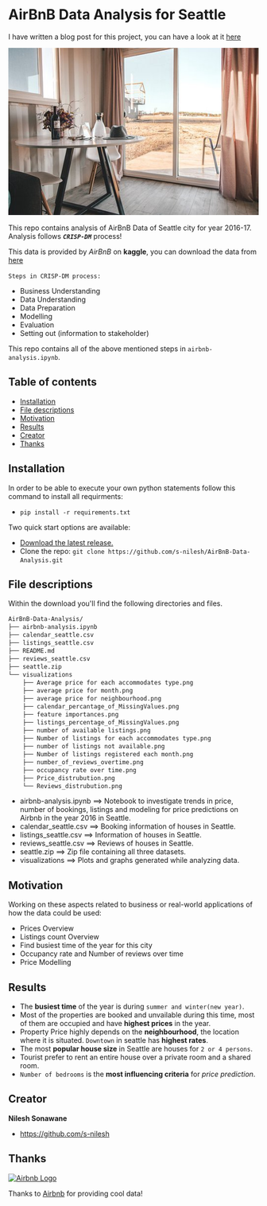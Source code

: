 # AirBnB Data Analysis for Seattle

I have written a blog post for this project, you can have a look at it [here](https://towardsdatascience.com/analysis-price-modeling-and-prediction-airbnb-data-for-seattle-2016-17-152791cbae0a)

<img src='./visualizations/airbnb_indoor.jpg'>

This repo contains analysis of AirBnB Data of Seattle city for year 2016-17.<br>
Analysis follows ***`CRISP-DM`*** process!<br>

This data is provided by *AirBnB* on **kaggle**, you can download the data from [here](https://www.kaggle.com/airbnb/seattle/data)<br>

`Steps in CRISP-DM process:`
- Business Understanding
- Data Understanding 
- Data Preparation 
- Modelling
- Evaluation
- Setting out (information to stakeholder)

This repo contains all of the above mentioned steps in `airbnb-analysis.ipynb`. 

## Table of contents

- [Installation](#installation)
- [File descriptions](#file-descriptions)
- [Motivation](#motivation)
- [Results](#results)
- [Creator](#creator)
- [Thanks](#thanks)


## Installation

In order to be able to execute your own python statements follow this command to install all requirments:<br>
- `pip install -r requirements.txt`

Two quick start options are available:
- [Download the latest release.](https://github.com/s-nilesh/AirBnB-Data-Analysis/archive/master.zip)
- Clone the repo: `git clone https://github.com/s-nilesh/AirBnB-Data-Analysis.git`


## File descriptions

Within the download you'll find the following directories and files.

```text
AirBnB-Data-Analysis/
├── airbnb-analysis.ipynb
├── calendar_seattle.csv
├── listings_seattle.csv
├── README.md
├── reviews_seattle.csv
├── seattle.zip
└── visualizations
    ├── Average price for each accommodates type.png
    ├── average price for month.png
    ├── average price for neighbourhood.png
    ├── calendar_percantage_of_MissingValues.png
    ├── feature importances.png
    ├── listings_percentage_of_MissingValues.png
    ├── number of available listings.png
    ├── Number of listings for each accommodates type.png
    ├── number of listings not available.png
    ├── Number of listings registered each month.png
    ├── number_of_reviews_overtime.png
    ├── occupancy rate over time.png
    ├── Price_distrubution.png
    └── Reviews_distrubution.png
```

- airbnb-analysis.ipynb ==> Notebook to investigate trends in price, number of bookings, listings and modeling for price predictions on Airbnb in the year 2016 in Seattle.
- calendar_seattle.csv  ==> Booking information of houses in Seattle.
- listings_seattle.csv  ==> Information of houses in Seattle.
- reviews_seattle.csv   ==> Reviews of houses in Seattle.
- seattle.zip           ==> Zip file containing all three datasets.
- visualizations        ==> Plots and graphs generated while analyzing data.

## Motivation
Working on these aspects related to business or real-world applications of how the data could be used:
- Prices Overview
- Listings count Overview
- Find busiest time of the year for this city
- Occupancy rate and Number of reviews over time
- Price Modelling

## Results
- The **busiest time** of the year is during `summer and winter(new year)`. 
- Most of the properties are booked and unvailable during this time, most of them are occupied and have **highest prices** in the year. 
- Property Price highly depends on the **neighbourhood**, the location where it is situated. `Downtown` in seattle has **highest rates**.
- The most **popular house size** in Seattle are houses for `2 or 4 persons`. 
- Tourist prefer to rent an entire house over a private room and a shared room. 
- `Number of bedrooms` is the **most influencing criteria** for *price prediction*.

## Creator

**Nilesh Sonawane**

- <https://github.com/s-nilesh>


## Thanks

<a href="https://airbnb.com">
  <img src="https://botw-pd.s3.amazonaws.com/styles/logo-thumbnail/s3/102014/airbnb.png?itok=d2X_Ds1a" alt="Airbnb Logo">
</a>

Thanks to [Airbnb](https://airbnb.com) for providing cool data!
